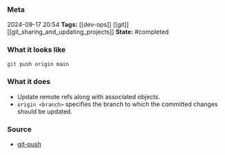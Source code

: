 ### Meta
2024-09-17 20:54
**Tags:** [[dev-ops]] [[git]] [[git_sharing_and_updating_projects]]
**State:** #completed  

### What it looks like
```bash
git push origin main
```

### What it does
-  Update remote refs along with associated objects.
- `origin <branch>` specifies the branch to which the committed changes should be updated.

### Source
- [git-push](https://git-scm.com/docs/git-push)
